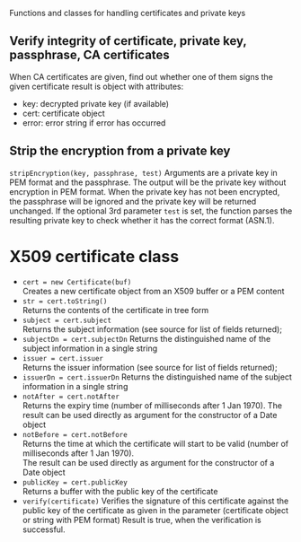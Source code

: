 
Functions and classes for handling certificates and private keys
## Verify integrity of certificate, private key, passphrase, CA certificates
 When CA certificates are given, find out whether one of them signs the given certificate
 result is object with attributes: 
 - key: decrypted private key (if available)
 - cert: certificate object
 - error: error string if error has occurred
## Strip the encryption from a private key
   `stripEncryption(key, passphrase, test)`
  Arguments are a private key in PEM format and the passphrase. The output will be the private key without encryption in PEM format.
  When the private key has not been encrypted, the passphrase will be ignored and the private key will be returned unchanged.
  If the optional 3rd parameter `test` is set, the function parses the resulting private key to check whether it has the correct format (ASN.1).
# X509 certificate class

* `cert = new Certificate(buf)`  
  Creates a new certificate object from an X509 buffer or a PEM content
* `str = cert.toString()`  
  Returns the contents of the certificate in tree form
* `subject = cert.subject`  
  Returns the subject information (see source for list of fields returned);
* `subjectDn = cert.subjectDn`
  Returns the distinguished name of the subject information in a single string
* `issuer = cert.issuer`  
  Returns the issuer information (see source for list of fields returned);
* `issuerDn = cert.issuerDn`
  Returns the distinguished name of the subject information in a single string
* `notAfter = cert.notAfter`  
  Returns the expiry time (number of milliseconds after 1 Jan 1970). The result can be used directly 
  as argument for the constructor of a Date object 
* `notBefore = cert.notBefore`  
  Returns the time at which the certificate will start to be valid (number of milliseconds after 1 Jan 1970).  
  The result can be used directly as argument for the constructor of a Date object 
* `publicKey = cert.publicKey`  
  Returns a buffer with the public key of the certificate  
* `verify(certificate)`
  Verifies the signature of this certificate against the public key of the certificate 
  as given in the parameter (certificate object or string with PEM format)
  Result is true, when the verification is successful.
